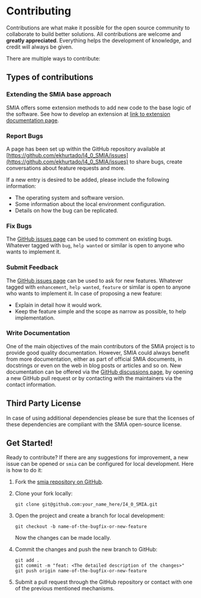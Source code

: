 # Contributing

Contributions are what make it possible for the open source community to collaborate to build better solutions. All contributions are welcome and **greatly appreciated**. Everything helps the development of knowledge, and credit will always be given.

There are multiple ways to contribute:

## Types of contributions

### Extending the SMIA base approach

SMIA offers some extension methods to add new code to the base logic of the software. See how to develop an extension at [link to extension documentation page](https://i4-0-smia.readthedocs.io/en/latest/).

[//]: # (TODO FALTA POR AÑADIR EL ENLACE A LA PAGINA DE LA DOCUMENTACION DONDE SE EXPLICA COMO GENERAR UNA EXTENSION)

### Report Bugs

A page has been set up within the GitHub repository available at [https://github.com/ekhurtado/I4_0_SMIA/issues](https://github.com/ekhurtado/I4_0_SMIA/issues) to share bugs, create conversations about feature requests and more.

If a new entry is desired to be added, please include the following information:

- The operating system and software version.
- Some information about the local environment configuration.
- Details on how the bug can be replicated.

### Fix Bugs

The [GitHub issues page](https://github.com/ekhurtado/I4_0_SMIA/issues) can be used to comment on existing bugs. Whatever tagged with ``bug``, ``help wanted`` or similar is open to anyone who wants to implement it.

### Submit Feedback

The [GitHub issues page](https://github.com/ekhurtado/I4_0_SMIA/issues) can be used to ask for new features. Whatever tagged with ``enhancement``, ``help wanted``, ``feature`` or similar is open to anyone who wants to implement it. In case of proposing a new feature:

- Explain in detail how it would work.
- Keep the feature simple and the scope as narrow as possible, to help implementation.

### Write Documentation

One of the main objectives of the main contributors of the SMIA project is to provide good quality documentation. However, SMIA could always benefit from more documentation, either as part of official SMIA documents, in docstrings or even on the web in blog posts or articles and so on. New documentation can be offered via the [GitHub discussions page](https://github.com/ekhurtado/I4_0_SMIA/discussions), by opening a new GitHub pull request or by contacting with the maintainers via the contact information.

[//]: # (TODO pensar si añadir informacion de contacto)

## Third Party License

In case of using additional dependencies please be sure that the licenses of these dependencies are compliant with the SMIA open-source license.

## Get Started!

Ready to contribute? If there are any suggestions for improvement, a new issue can be opened or ``smia`` can be configured for local development. Here is how to do it:

1. Fork the [smia repository on GitHub](https://github.com/ekhurtado/I4_0_SMIA).
2. Clone your fork locally:
    ```
    git clone git@github.com:your_name_here/I4_0_SMIA.git
    ```
3. Open the project and create a branch for local development:
    ```
    git checkout -b name-of-the-bugfix-or-new-feature
    ```
   
    Now the changes can be made locally.

4. Commit the changes and push the new branch to GitHub:
    ```
    git add .
    git commit -m "feat: <The detailed description of the changes>"
    git push origin name-of-the-bugfix-or-new-feature
    ```
5. Submit a pull request through the GitHub repository or contact with one of the previous mentioned mechanisms.



